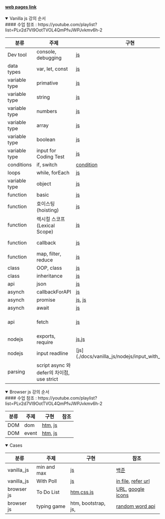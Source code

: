 #### [web pages link](https://yojulab.github.io/learn_javascripts/)

<details open>
<summary>Vanilla js 강의 순서</summary>
#### 수업 참조 : https://youtube.com/playlist?list=PLv2d7VI9OotTVOL4QmPfvJWPJvkmv6h-2
    
|분류|주제|구현|참조|
|--|--|--|--|
|Dev tool|console, debugging|[js](./docs/vanilla_js/prints.js)|[Test](https://www.acmicpc.net/problem/10171)|
|data types|var, let, const|[js](./docs/vanilla_js/variables/variable_type.js)||
|variable type|primative|[js](./docs/vanilla_js/variables/variable_type.js)|[youtube](https://youtu.be/__Zz17_5FRU)|
|variable type|string|[js](./docs/vanilla_js/variables/strings.js)||
|variable type|numbers|[js](./docs/vanilla_js/variables/numbers.js)|[Test](https://www.acmicpc.net/problem/10869)|
|variable type|array|[js](./docs/vanilla_js/variables/arrays.js)||
|variable type|boolean|[js](./docs/vanilla_js/variables/booleans.js)|[youtube](https://youtu.be/SswrP0JLNGY)|
|variable type|input for Coding Test|[js](./docs/vanilla_js/variables/inputs.js)||
|conditions|if, switch|[condition](./docs/vanilla_js/conditions/conditions.js)||
|loops|while, forEach|[js](./docs/vanilla_js/loops/loops.js)||
|variable type|object|[js](./docs/vanilla_js/variables/objects.js)|[youtube](https://youtu.be/__Zz17_5FRU)|
|function|basic|[js](./docs/vanilla_js/functions/functions.js)|[youtube](https://youtu.be/-cAPq25P-68)|
|function|호이스팅(hoisting)|[js](./docs/vanilla_js/functions/functions.js)||
|function|렉시컬 스코프(Lexical Scope)|[js](./docs/vanilla_js/functions/functions.js)||
|function|callback|[js](./docs/vanilla_js/functions/callback.js)|[backend server](https://www.npmjs.com/package/json-server)|
|function|map, filter, reduce|[js](./docs/vanilla_js/functions/map_filter_reduce.js)||
|class|OOP, class|[js](./docs/vanilla_js/classes/OOP.js)||
|class|inheritance|[js](./docs/vanilla_js/classes/inheritance.js)||
|api|json|[js](./docs/vanilla_js/apis/jsons.js)||
|asynch|callbackForAPI|[js](./docs/vanilla_js/apis/callbackForAPI.js)||
|asynch|promise|[js](./docs/vanilla_js/apis/promises.js), [js](./docs/vanilla_js/apis/promisesErrorHanding.js)|[youtube](https://youtu.be/JB_yU6Oe2eE)|
|asynch|await|[js](./docs/vanilla_js/apis/asyncs.js)||
|api|fetch|[js](./docs/vanilla_js/apis/apis.js)|[covid19 > Doc view](https://covid19api.com/)|
|nodejs|exports, require|[js](./docs/vanilla_js/nodejs/exports_nodejs.js),[js](./docs/vanilla_js/nodejs/require_nodejs.js) |--|
|nodejs|input readline|[js](./docs/vanilla_js/nodejs/input_with_readline.js |--|
|parsing|script async 와 defer의 차이점, use strict||[youtube 8:40](https://youtu.be/tJieVCgGzhs)|
</details>

<details open>
<summary>Browser js 강의 순서</summary>
#### 수업 참조 : https://youtube.com/playlist?list=PLv2d7VI9OotTVOL4QmPfvJWPJvkmv6h-2
    
|분류|주제|구현|참조|
|--|--|--|--|
|DOM|dom|[htm](./docs/vanilla_js/doms.html), [js](./docs/vanilla_js/DOMs/doms.js)||
|DOM|event|[htm](./docs/vanilla_js/doms.html), [js](./docs/vanilla_js/DOMs/events.js)||
</details>

<details open>
<summary>Cases</summary>

|분류|주제|구현|참조|
|--|--|--|--|
|vanilla_js|min and max|[js](./docs/vanilla_js/cases/loops_min_max.js)|[백준](https://www.acmicpc.net/problem/10818)|
|vanilla_js|With Poll|[js](./docs/vanilla_js/cases/javascriptWithPoll.js)|[in file](./docs/vanilla_js/cases/javascriptWithPoll.js), [refer url](https://drive.google.com/drive/folders/1IF_3U5OVbPGTtY3_p9k7oaTxuKN4TDC0)|
|browser js|To Do List|[htm](./docs/browser_js/cases/todo_list/todo_list.html),[css](./docs/browser_js/cases/todo_list/css/style_01.css),[js](./docs/browser_js/cases/todo_list/js/todo_list.js)|[URL](https://sanghunoh.github.io/learn_javascript/cases/todo_list/todo_list.html), [google icons](https://fonts.google.com/icons)|
|browser js|typing game|htm, bootstrap, js,|[random word api](https://www.wordsapi.com/)|
</details>
